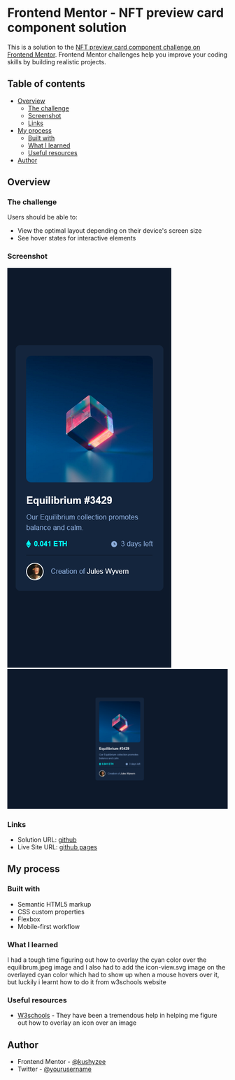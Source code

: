 # Frontend Mentor - NFT preview card component solution

This is a solution to the [NFT preview card component challenge on Frontend Mentor](https://www.frontendmentor.io/challenges/nft-preview-card-component-SbdUL_w0U). Frontend Mentor challenges help you improve your coding skills by building realistic projects.

## Table of contents

- [Overview](#overview)
  - [The challenge](#the-challenge)
  - [Screenshot](#screenshot)
  - [Links](#links)
- [My process](#my-process)
  - [Built with](#built-with)
  - [What I learned](#what-i-learned)
  - [Useful resources](#useful-resources)
- [Author](#author)

## Overview

### The challenge

Users should be able to:

- View the optimal layout depending on their device's screen size
- See hover states for interactive elements

### Screenshot

![mobile screenshot](./images/mobile-screenshot.png)
![desktop screenshot](./images/desktop-screenshot.png)

### Links

- Solution URL: [github](https://github.com/kushyzee/NFT-preview-card-component)
- Live Site URL: [github pages](https://kushyzee.github.io/NFT-preview-card-component/)

## My process

### Built with

- Semantic HTML5 markup
- CSS custom properties
- Flexbox
- Mobile-first workflow

### What I learned

I had a tough time figuring out how to overlay the cyan color over the equilibrum.jpeg image and I also had to add the icon-view.svg image on the overlayed cyan color which had to show up when a mouse hovers over it, but luckily i learnt how to do it from w3schools website

### Useful resources

- [W3schools](https://www.w3schools.com/howto/howto_css_image_overlay_icon.asp) - They have been a tremendous help in helping me figure out how to overlay an icon over an image

## Author

- Frontend Mentor - [@kushyzee](https://www.frontendmentor.io/profile/kushyzee)
- Twitter - [@yourusername](https://www.twitter.com/kushyzeena)
